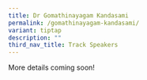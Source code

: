 ```yaml
---
title: Dr Gomathinayagam Kandasami
permalink: /gomathinayagam-kandasami/
variant: tiptap
description: ""
third_nav_title: Track Speakers
---
```

<p>More details coming soon!</p>